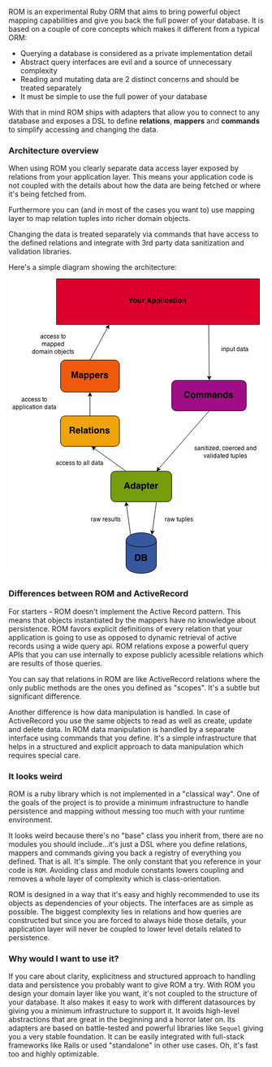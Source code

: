 ROM is an experimental Ruby ORM that aims to bring powerful object mapping
capabilities and give you back the full power of your database. It is based on a
couple of core concepts which makes it different from a typical ORM:

* Querying a database is considered as a private implementation detail
* Abstract query interfaces are evil and a source of unnecessary complexity
* Reading and mutating data are 2 distinct concerns and should be treated separately
* It must be simple to use the full power of your database

With that in mind ROM ships with adapters that allow you to connect to any
database and exposes a DSL to define **relations**, **mappers** and **commands**
to simplify accessing and changing the data.

### Architecture overview

When using ROM you clearly separate data access layer exposed by relations from
your application layer. This means your application code is not coupled with the
details about how the data are being fetched or where it's being fetched from.

Furthermore you can (and in most of the cases you want to) use mapping layer to
map relation tuples into richer domain objects.

Changing the data is treated separately via commands that have access to the
defined relations and integrate with 3rd party data sanitization and validation
libraries.

Here's a simple diagram showing the architecture:

<img src="/images/rom-design-overview.png"/>


### Differences between ROM and ActiveRecord

For starters - ROM doesn't implement the Active Record pattern. This means that
objects instantiated by the mappers have no knowledge about persistence. ROM
favors explicit definitions of every relation that your application is going to
use as opposed to dynamic retrieval of active records using a wide query api.
ROM relations expose a powerful query APIs that you can use internally to expose
publicly acessible relations which are results of those queries.

You can say that relations in ROM are like ActiveRecord relations where the only
public methods are the ones you defined as "scopes". It's a subtle but significant
difference.

Another difference is how data manipulation is handled. In case of ActiveRecord
you use the same objects to read as well as create, update and delete data. In
ROM data manipulation is handled by a separate interface using commands that
you define. It's a simple infrastructure that helps in a structured and explicit
approach to data manipulation which requires special care.

### It looks weird

ROM is a ruby library which is not implemented in a "classical way". One of the
goals of the project is to provide a minimum infrastructure to handle persistence
and mapping without messing too much with your runtime environment.

It looks weird because there's no "base" class you inherit from, there are no
modules you should include...it's just a DSL where you define relations, mappers
and commands giving you back a registry of everything you defined. That is all.
It's simple. The only constant that you reference in your code is `ROM`. Avoiding
class and module constants lowers coupling and removes a whole layer of
complexity which is class-orientation.

ROM is designed in a way that it's easy and highly recommended to use its objects
as dependencies of your objects. The interfaces are as simple as possible. The
biggest complexity lies in relations and how queries are constructed but since
you are forced to always hide those details, your application layer will never
be coupled to lower level details related to persistence.

### Why would I want to use it?

If you care about clarity, explicitness and structured approach to handling data
and persistence you probably want to give ROM a try. With ROM you design your
domain layer like you want, it's not coupled to the structure of your database.
It also makes it easy to work with different datasources by giving you a minimum
infrastructure to support it. It avoids high-level abstractions that are great
in the beginning and a horror later on. Its adapters are based on battle-tested
and powerful libraries like `Sequel` giving you a very stable foundation. It can
be easily integrated with full-stack frameworks like Rails or used "standalone"
in other use cases. Oh, it's fast too and highly optimizable.
